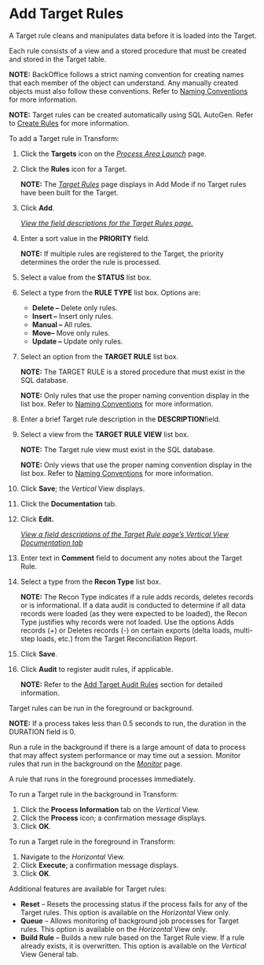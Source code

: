 # Add Target Rules

A Target rule cleans and manipulates data before it is loaded into the
Target.

Each rule consists of a view and a stored procedure that must be created
and stored in the Target table.

**NOTE:** BackOffice follows a strict naming convention for creating
names that each member of the object can understand. Any manually
created objects must also follow these conventions. Refer to [Naming
Conventions](Naming_Conventions.htm) for more information.

**NOTE:** Target rules can be created automatically using SQL AutoGen.
Refer to [Create Rules](../../SQL_AutoGen/Use_Cases/Create_Rules.htm)
for more information.

To add a Target rule in Transform:

1.  Click the **Targets** icon on the *[Process Area
    Launch](../Page_Desc/Process_Area_Launch.htm)* page.

2.  Click the
    <span class="StyleListNumberBold" style="font-weight: bold;">Rules</span>
    icon for a Target.
    
    **NOTE:** The *[Target Rules](../Page_Desc/Target_Rules_H.htm)* page
    displays in Add Mode if no Target rules have been built for the
    Target.

3.  Click **Add**.
    
    *[View the field descriptions for the Target Rules
    page.](../Page_Desc/Target_Rules_H.htm)*

4.  Enter a sort value in the **PRIORITY** field.
    
    **NOTE:** If multiple rules are registered to the Target, the
    priority determines the order the rule is processed.

5.  Select a value from the
    <span class="StyleListNumberBold" style="font-weight: bold;"><span id="Status" class="popUpLink">STATUS</span></span>
    list box.

6.  Select a type from the **RULE TYPE** list box. Options are:
    
      - **Delete –** Delete only rules.
      - **Insert –** Insert only rules.
      - **Manual –** All rules.
      - **Move–** Move only rules.
      - **Update –** Update only rules.

7.  Select an option from the **TARGET RULE** list box.
    
    **NOTE:** The TARGET RULE is a stored procedure that must exist in
    the SQL database.
    
    <span style="font-weight: bold;">NOTE:</span> Only rules that use
    the proper naming convention display in the list box. Refer to
    [Naming Conventions](Naming_Conventions.htm) for more information.

8.  Enter a brief Target rule description in the
    <span class="StyleListNumberBold" style="font-weight: bold;">DESCRIPTION</span>field.

9.  Select a view from the **TARGET RULE VIEW** list box.
    
    **NOTE:** The Target rule view must exist in the SQL database.
    
    <span style="font-weight: bold;">NOTE:</span> Only views that use
    the proper naming convention display in the list box. Refer to
    [Naming Conventions](Naming_Conventions.htm) for more information.

10. Click
    <span class="StyleListNumberBold" style="font-weight: bold;">Save</span>;
    the *Vertical* View displays.

11. Click the **Documentation** tab.

12. Click **Edit.**
    
    *[View a field descriptions of the Target Rule page’s Vertical View
    Documentation
    tab](../Page_Desc/Target_Rules_H.htm#Target_Rules_V_All_Tabs)*

13. Enter text in
    <span class="StyleListNumberBold" style="font-weight: bold;">Comment</span>
    field to document any notes about the Target Rule.

14. Select a type from the
    <span class="StyleListNumberBold" style="font-weight: bold;">Recon
    Type</span> list box.
    
    **NOTE:** The Recon Type indicates if a rule adds records, deletes
    records or is informational. If a data audit is conducted to
    determine if all data records were loaded (as they were expected to
    be loaded), the Recon Type justifies why records were not loaded.
    Use the options Adds records (+) or Deletes records (-) on certain
    exports (delta loads, multi-step loads, etc.) from the Target
    Reconciliation Report.

15. Click
    <span class="StyleListNumberBold" style="font-weight: bold;">Save</span>.

16. Click **Audit** to register audit rules, if applicable.
    
    **NOTE:** Refer to the [Add Target Audit
    Rules](Add_Target_Audit_Rules.htm) section for detailed information.

Target rules can be run in the foreground or background.

<span style="font-weight: bold;">NOTE:</span> If a process takes less
than 0.5 seconds to run, the duration in the DURATION field is 0.

Run a rule in the background if there is a large amount of data to
process that may affect system performance or may time out a session.
Monitor rules that run in the background on the
*[Monitor](../../../Data_Quality/dspMonitor/Page_Desc/Monitor_H.htm)*
page.

A rule that runs in the foreground processes immediately.

To run a Target rule in the background in Transform:

1.  Click the **Process Information** tab on the *Vertical* View.
2.  Click the **Process** icon; a confirmation message displays.
3.  Click **OK**.

To run a Target rule in the foreground in Transform:

1.  Navigate to the *Horizontal* View.
2.  Click **Execute**; a confirmation message displays.
3.  Click **OK**.

Additional features are available for Target rules:

  - <span style="font-weight: bold;">Reset</span> – Resets the
    processing status if the process fails for any of the Target rules.
    This option is available on the *Horizontal* View only.
  - <span style="font-weight: bold;">Queue</span> – Allows monitoring of
    background job processes for Target rules. This option is available
    on the *Horizontal* View only.
  - <span style="font-weight: bold;">Build Rule</span> – Builds a new
    rule based on the Target Rule view. If a rule already exists, it is
    overwritten. This option is available on the *Vertical* View General
    tab.
